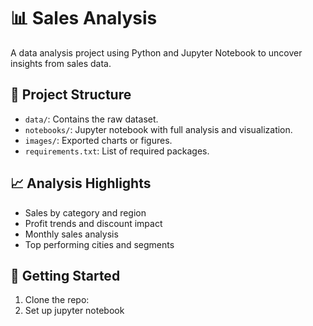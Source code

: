 # 📊 Sales Analysis

A data analysis project using Python and Jupyter Notebook to uncover insights from sales data.

## 📁 Project Structure

- `data/`: Contains the raw dataset.
- `notebooks/`: Jupyter notebook with full analysis and visualization.
- `images/`: Exported charts or figures.
- `requirements.txt`: List of required packages.

## 📈 Analysis Highlights

- Sales by category and region
- Profit trends and discount impact
- Monthly sales analysis
- Top performing cities and segments

## 🚀 Getting Started

1. Clone the repo:
2. Set up jupyter notebook
